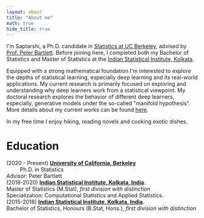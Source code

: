 ```yaml
---
layout: about
title: "About me"
math: true
hide_title: true
---
```


  I'm Saptarshi, a Ph.D. candidate in [Statistics at UC Berkeley](https://statistics.berkeley.edu/), advised by [Prof. Peter Bartlett](https://www.stat.berkeley.edu/~bartlett/). Before joining here, I completed both my Bachelor of Statistics and Master of Statistics at the [Indian Statistical Institute, Kolkata](https://www.isical.ac.in/).
  
 Equipped with a strong mathematical foundation I'm interested to explore the depths of statistical learning, especially deep learning and its real-world applications. My current research is primarily focused on exploring and understanding why deep learners work from a statistical viewpoint. My doctoral research explores the behavior of different deep learners, especially, generative models under the so-called "manifold hypothesis". More details about my current works can be found [here](https://saptarshic27.github.io/research/).
 
In my free time I enjoy hiking, reading novels and cooking exotic dishes. 

# Education
(2020 - Present) [**University of California, Berkeley**](https://statistics.berkeley.edu/)\
&nbsp;&nbsp;&nbsp;&nbsp;&nbsp;&nbsp;&nbsp;&nbsp; Ph.D. in Statistics\
Advisor: Peter Bartlett
<br>
(2018-2020) [**Indian Statistical Institute, Kolkata, India**](https://www.isical.ac.in/).\
Master of Statistics (M.Stat), *first division with distinction*\
Specialization: Computational Statistics and Applied Statistics. 
<br>
(2015-2018) [**Indian Statistical Institute, Kolkata, India**](https://www.isical.ac.in/).\
Bachelor of Statistics, Honours (B.Stat, Hons.), *first division with distinction*

  <!-- Add a style tag with CSS to control the layout -->
<style>
  .content-container {
    display: flex;
    align-items: flex-start;
  }
  .text-container {
    flex-grow: 1;
  }

  .side-image {
    margin-top: 50px;
    margin-left: 20px; /* Adjust the space between the image and the text */
    max-width: 40%; /* Adjust the width of the image */
    border-radius: 2%; /* Make the image circular */
    overflow: hidden; /* Hide anything outside of the circle */
  }

  /* Responsive design for smaller screens */
  @media (max-width: 768px) {
    .side-image {
      max-width: 100%;
      margin-left: 0;
      margin-bottom: 20px;
    }

    .content-container {
      flex-direction: column;
    }
  }
</style>
